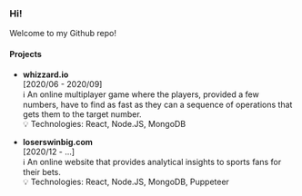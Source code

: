 ### Hi!
Welcome to my Github repo!

#### Projects
- **whizzard.io**  
[2020/06 - 2020/09]  
:information_source: An online multiplayer game where the players, provided a few numbers, have to find as fast as they can a sequence of operations that gets them to the target number.  
:bulb: Technologies: React, Node.JS, MongoDB

- **loserswinbig.com**  
[2020/12 - ...]  
:information_source: An online website that provides analytical insights to sports fans for their bets.  
:bulb: Technologies: React, Node.JS, MongoDB, Puppeteer
